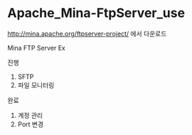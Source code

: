 Apache_Mina-FtpServer_use
=========================
http://mina.apache.org/ftpserver-project/
에서 다운로드

Mina FTP Server Ex


진행
<ol>
  <li>SFTP</li>
  <li>파일 모니터링</li>
</ol>




완료
<ol>
  <li>계정 관리</li>
  <li>Port 변경</li>
</ol>



